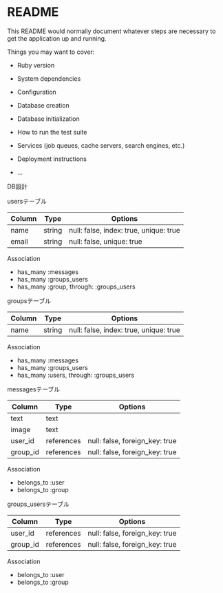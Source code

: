 # README

This README would normally document whatever steps are necessary to get the
application up and running.

Things you may want to cover:

* Ruby version

* System dependencies

* Configuration

* Database creation

* Database initialization

* How to run the test suite

* Services (job queues, cache servers, search engines, etc.)

* Deployment instructions

* ...

DB設計

usersテーブル

|Column|Type|Options|
|------|----|-------|
|name|string|null: false, index: true, unique: true|
|email|string|null: false, unique: true|

Association
- has_many :messages
- has_many :groups_users
- has_many :group, through: :groups_users


groupsテーブル

|Column|Type|Options|
|------|----|-------|
|name|string|null: false, index: true, unique: true|

Association
- has_many :messages
- has_many :groups_users
- has_many :users, through: :groups_users


messagesテーブル

|Column|Type|Options|
|------|----|-------|
|text|text|
|image|text|
|user_id|references|null: false, foreign_key: true|
|group_id|references|null: false, foreign_key: true|

Association
- belongs_to :user
- belongs_to :group


groups_usersテーブル

|Column|Type|Options|
|------|----|-------|
|user_id|references|null: false, foreign_key: true|
|group_id|references|null: false, foreign_key: true|

Association
- belongs_to :user
- belongs_to :group
